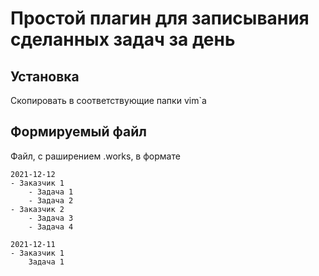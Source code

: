# Простой плагин для записывания сделанных задач за день

## Установка
Скопировать в соответствующие папки vim`а

## Формируемый файл
Файл, с раширением .works, в формате
```
2021-12-12
- Заказчик 1
    - Задача 1
    - Задача 2
- Заказчик 2
    - Задача 3
    - Задача 4

2021-12-11
- Заказчик 1
    Задача 1        
```



